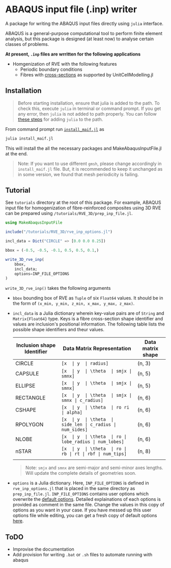 # ABAQUS input file (.inp) writer

A package for writing the ABAQUS input files directly using `julia` interface.

ABAQUS is a general-purpose computational tool to perform finite element analysis, but this package is designed (at least now) to analyse certain classes of problems.

**At present, `.inp` files are wrritten for the following applications**

+ Homgenization of RVE with the following features
  + Periodic boundary conditions
  + Fibres with [cross-sections](https://github.com/338rajesh/UnitCellModelling.jl#acceptable-inclusion-shapes) as supported by UnitCellModelling.jl

## Installation

> Before starting installation, ensure that julia is added to the path. To check this, execute `julia`  in terminal or command prompt. If you get any error, then `julia` is not added to path properly. You can follow [these steps](https://julialang.org/downloads/platform/) for adding `julia` to the path.

From command prompt run [`install_maif.jl`](/install_maif.jl) as  

```sh
julia install_maif.jl
```

This will install the all the necessary packages and MakeAbaqusInputFile.jl at the end.

> Note: If you want to use different `gmsh`, please change accordingly in `install_maif.jl` file. But, it is recommended to keep it unchanged as in some version, we found that mesh periodicity is failing.

## Tutorial

See `tutorials` directory at the root of this package. For example, ABAQUS input file for homogenization of fibre-reinforced composites using 3D RVE can be prepared using `/tutorials/RVE_3D/prep_inp_file.jl`.

```julia
using MakeAbaqusInputFile

include("/tutorials/RVE_3D/rve_inp_options.jl")

incl_data = Dict("CIRCLE" => [0.0 0.0 0.25])

bbox = (-0.5, -0.5, -0.1, 0.5, 0.5, 0.1,)

write_3D_rve_inp(
    bbox, 
    incl_data;
    options=INP_FILE_OPTIONS
)
```

`write_3D_rve_inp()` takes the following arguments

+ `bbox` bounding box of RVE as `Tuple` of six `Float64` values. It should be in the form of `(x_min, y_min, z_min, x_max, y_max, z_max)`.
+ `incl_data` is a Julia dictionary wherein key-value pairs are of `String` and `Matrix{Float64}` type. Keys is a fibre cross-section shape identifier and values are inclusion's positional information. The following table lists the possible shape identifiers and theur values.

    | Inclusion shape Identifier| Data Matrix Representation                                | Data matrix shape     |
    |---------------------------|-----------------------------------------------------------| ----------------------|
    | CIRCLE                    |       `[x  \| y  \| radius]`                                | (n, 3)                |
    | CAPSULE                   | `[x  \| y  \| \theta  \| smjx \| smnx]`                       | (n, 5)                |
    | ELLIPSE                   | `[x  \| y  \| \theta  \| smjx \| smnx]`                       | (n, 5)                |
    | RECTANGLE                 | `[x  \| y  \| \theta  \| smjx \| smnx \| c_radius]`           | (n, 6)                |
    | CSHAPE                    | `[x  \| y  \| \theta  \| ro ri \| alpha]`                     | (n, 6)                |
    | RPOLYGON                  | `[x  \| y  \| \theta  \| side_len \| c_radius \| num_sides]`  | (n, 6)                |
    | NLOBE                     | `[x  \| y  \| \theta  \| ro \| lobe_radius \| num_lobes]`     | (n, 6)                |
    | nSTAR                     | `[x  \| y  \| \theta  \| ro \| rb \| rt \| rbf \| num_tips]`  | (n, 8)                |
    ||||||

    > Note: `smjx` and `smnx` are semi-major and semi-minor axes lengths. Will update the complete details of geometries soon.

+ `options` is a Julia dictionary. Here, `INP_FILE_OPTIONS` is defined in `rve_inp_options.jl` that is placed in the same directory as `prep_inp_file.jl`. `INP_FILE_OPTIONS` contains user options which overwrite the [default options](/src/apps/default_rve_inp_options.jl). Detailed explainations of each options is provided as comment in the same file. Change the values in this copy of options as you want in your case. If you have messed up this user options file while editing, you can get a fresh copy of default options [here](/src/apps/default_rve_inp_options.jl).

## ToDO

+ Improvise the documentation
+ Add provision for writing `.bat` or `.sh` files to automate running with abaqus
